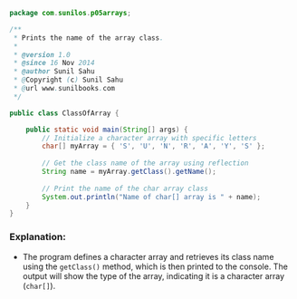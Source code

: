```java
package com.sunilos.p05arrays;

/**
 * Prints the name of the array class.
 * 
 * @version 1.0
 * @since 16 Nov 2014
 * @author Sunil Sahu
 * @Copyright (c) Sunil Sahu
 * @url www.sunilbooks.com
 */

public class ClassOfArray {

    public static void main(String[] args) {
        // Initialize a character array with specific letters
        char[] myArray = { 'S', 'U', 'N', 'R', 'A', 'Y', 'S' };
        
        // Get the class name of the array using reflection
        String name = myArray.getClass().getName();
        
        // Print the name of the char array class
        System.out.println("Name of char[] array is " + name);
    }
}
```

### Explanation:
- The program defines a character array and retrieves its class name using the `getClass()` method, which is then printed to the console. The output will show the type of the array, indicating it is a character array (`char[]`).
